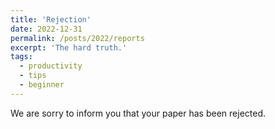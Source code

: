 ```yaml
---
title: 'Rejection'
date: 2022-12-31
permalink: /posts/2022/reports
excerpt: 'The hard truth.'
tags:
  - productivity
  - tips
  - beginner
---
```


We are sorry to inform you that your paper has been rejected.
